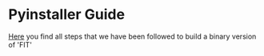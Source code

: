 # Pyinstaller Guide
[Here](https://github.com/fit-project/fit/wiki/Pyinstaller) you find all steps that we have been followed to build a binary version of 'FIT'
